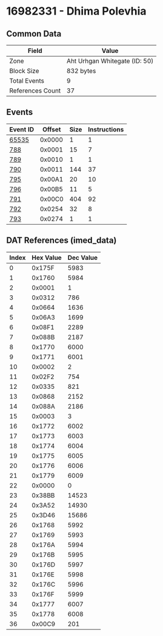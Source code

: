 # 16982331 - Dhima Polevhia

## Common Data

| Field            | Value                         |
|------------------|-------------------------------|
| Zone             | Aht Urhgan Whitegate (ID: 50) |
| Block Size       | 832 bytes                     |
| Total Events     | 9                             |
| References Count | 37                            |

## Events

| Event ID            | Offset   |   Size |   Instructions |
|---------------------|----------|--------|----------------|
| [65535](./65535.md) | 0x0000   |      1 |              1 |
| [788](./788.md)     | 0x0001   |     15 |              7 |
| [789](./789.md)     | 0x0010   |      1 |              1 |
| [790](./790.md)     | 0x0011   |    144 |             37 |
| [795](./795.md)     | 0x00A1   |     20 |             10 |
| [796](./796.md)     | 0x00B5   |     11 |              5 |
| [791](./791.md)     | 0x00C0   |    404 |             92 |
| [792](./792.md)     | 0x0254   |     32 |              8 |
| [793](./793.md)     | 0x0274   |      1 |              1 |

## DAT References (imed_data)

|   Index | Hex Value   |   Dec Value |
|---------|-------------|-------------|
|       0 | 0x175F      |        5983 |
|       1 | 0x1760      |        5984 |
|       2 | 0x0001      |           1 |
|       3 | 0x0312      |         786 |
|       4 | 0x0664      |        1636 |
|       5 | 0x06A3      |        1699 |
|       6 | 0x08F1      |        2289 |
|       7 | 0x088B      |        2187 |
|       8 | 0x1770      |        6000 |
|       9 | 0x1771      |        6001 |
|      10 | 0x0002      |           2 |
|      11 | 0x02F2      |         754 |
|      12 | 0x0335      |         821 |
|      13 | 0x0868      |        2152 |
|      14 | 0x088A      |        2186 |
|      15 | 0x0003      |           3 |
|      16 | 0x1772      |        6002 |
|      17 | 0x1773      |        6003 |
|      18 | 0x1774      |        6004 |
|      19 | 0x1775      |        6005 |
|      20 | 0x1776      |        6006 |
|      21 | 0x1779      |        6009 |
|      22 | 0x0000      |           0 |
|      23 | 0x38BB      |       14523 |
|      24 | 0x3A52      |       14930 |
|      25 | 0x3D46      |       15686 |
|      26 | 0x1768      |        5992 |
|      27 | 0x1769      |        5993 |
|      28 | 0x176A      |        5994 |
|      29 | 0x176B      |        5995 |
|      30 | 0x176D      |        5997 |
|      31 | 0x176E      |        5998 |
|      32 | 0x176C      |        5996 |
|      33 | 0x176F      |        5999 |
|      34 | 0x1777      |        6007 |
|      35 | 0x1778      |        6008 |
|      36 | 0x00C9      |         201 |
